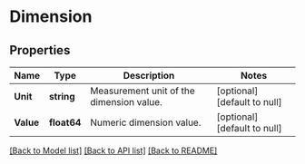 # Dimension

## Properties
Name | Type | Description | Notes
------------ | ------------- | ------------- | -------------
**Unit** | **string** | Measurement unit of the dimension value. | [optional] [default to null]
**Value** | **float64** | Numeric dimension value. | [optional] [default to null]

[[Back to Model list]](../README.md#documentation-for-models) [[Back to API list]](../README.md#documentation-for-api-endpoints) [[Back to README]](../README.md)

